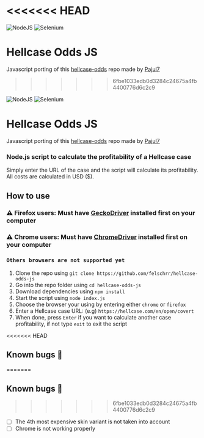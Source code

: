 <<<<<<< HEAD
=======
![NodeJS](https://img.shields.io/badge/node.js-6DA55F?style=for-the-badge&logo=node.js&logoColor=white) ![Selenium](https://img.shields.io/badge/-selenium-%43B02A?style=for-the-badge&logo=selenium&logoColor=white)
# Hellcase Odds JS
Javascript porting of this [hellcase-odds](https://github.com/Pajul7/hellcase-odds) repo made by [Pajul7](https://github.com/Pajul7)  
>>>>>>> 6fbe1033edb0d3284c24675a4fb4400776d6c2c9

![NodeJS](https://img.shields.io/badge/node.js-6DA55F?style=for-the-badge&logo=node.js&logoColor=white) ![Selenium](https://img.shields.io/badge/-selenium-%43B02A?style=for-the-badge&logo=selenium&logoColor=white)

# Hellcase Odds JS

Javascript porting of this [hellcase-odds](https://github.com/Pajul7/hellcase-odds) repo made by [Pajul7](https://github.com/Pajul7)

### Node.js script to calculate the profitability of a Hellcase case

Simply enter the URL of the case and the script will calculate its profitability.
All costs are calculated in USD ($).

## How to use

### ⚠️ Firefox users: Must have [GeckoDriver](https://github.com/mozilla/geckodriver/releases) installed first on your computer

### ⚠️ Chrome users: Must have [ChromeDriver](https://github.com/mozilla/geckodriver/releases) installed first on your computer

### `Others browsers are not supported yet`

1. Clone the repo using `git clone https://github.com/felschrr/hellcase-odds-js`
2. Go into the repo folder using `cd hellcase-odds-js`
3. Download dependencies using `npm install`
4. Start the script using `node index.js`
5. Choose the browser your using by entering either `chrome` or `firefox`
6. Enter a Hellcase case URL: (e.g) `https://hellcase.com/en/open/covert`
7. When done, press `Enter` if you want to calculate another case profitability, if not type `exit` to exit the script

<<<<<<< HEAD
## Known bugs 🐛

=======
## Known bugs :bug:
>>>>>>> 6fbe1033edb0d3284c24675a4fb4400776d6c2c9
* [ ] The 4th most expensive skin variant is not taken into account
* [ ] Chrome is not working properly
